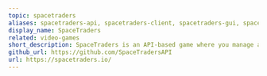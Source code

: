```yaml
---
topic: spacetraders
aliases: spacetraders-api, spacetraders-client, spacetraders-gui, spacetraders-v2
display_name: SpaceTraders
related: video-games
short_description: SpaceTraders is an API-based game where you manage a fleet of ships to explore, trade, and fight across the galaxy.
github_url: https://github.com/SpaceTradersAPI
url: https://spacetraders.io/
---
```

